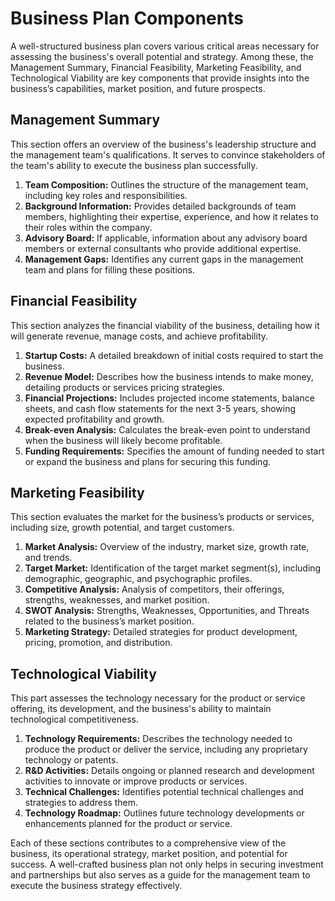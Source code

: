 # Business Plan Components

A well-structured business plan covers various critical areas necessary for assessing the business's overall potential and strategy. Among these, the Management Summary, Financial Feasibility, Marketing Feasibility, and Technological Viability are key components that provide insights into the business’s capabilities, market position, and future prospects. 

## Management Summary

This section offers an overview of the business's leadership structure and the management team's qualifications. It serves to convince stakeholders of the team's ability to execute the business plan successfully.

1. **Team Composition:** Outlines the structure of the management team, including key roles and responsibilities.
2. **Background Information:** Provides detailed backgrounds of team members, highlighting their expertise, experience, and how it relates to their roles within the company.
3. **Advisory Board:** If applicable, information about any advisory board members or external consultants who provide additional expertise.
4. **Management Gaps:** Identifies any current gaps in the management team and plans for filling these positions.

## Financial Feasibility

This section analyzes the financial viability of the business, detailing how it will generate revenue, manage costs, and achieve profitability.

1. **Startup Costs:** A detailed breakdown of initial costs required to start the business.
2. **Revenue Model:** Describes how the business intends to make money, detailing products or services pricing strategies.
3. **Financial Projections:** Includes projected income statements, balance sheets, and cash flow statements for the next 3-5 years, showing expected profitability and growth.
4. **Break-even Analysis:** Calculates the break-even point to understand when the business will likely become profitable.
5. **Funding Requirements:** Specifies the amount of funding needed to start or expand the business and plans for securing this funding.

## Marketing Feasibility

This section evaluates the market for the business’s products or services, including size, growth potential, and target customers.

1. **Market Analysis:** Overview of the industry, market size, growth rate, and trends.
2. **Target Market:** Identification of the target market segment(s), including demographic, geographic, and psychographic profiles.
3. **Competitive Analysis:** Analysis of competitors, their offerings, strengths, weaknesses, and market position.
4. **SWOT Analysis:** Strengths, Weaknesses, Opportunities, and Threats related to the business’s market position.
5. **Marketing Strategy:** Detailed strategies for product development, pricing, promotion, and distribution.

## Technological Viability

This part assesses the technology necessary for the product or service offering, its development, and the business's ability to maintain technological competitiveness.

1. **Technology Requirements:** Describes the technology needed to produce the product or deliver the service, including any proprietary technology or patents.
2. **R&D Activities:** Details ongoing or planned research and development activities to innovate or improve products or services.
3. **Technical Challenges:** Identifies potential technical challenges and strategies to address them.
4. **Technology Roadmap:** Outlines future technology developments or enhancements planned for the product or service.

Each of these sections contributes to a comprehensive view of the business, its operational strategy, market position, and potential for success. A well-crafted business plan not only helps in securing investment and partnerships but also serves as a guide for the management team to execute the business strategy effectively.

